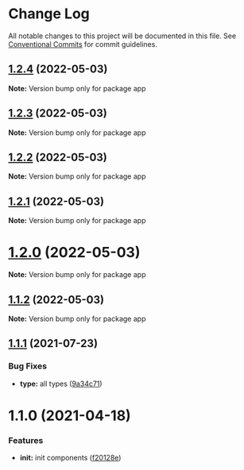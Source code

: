 # Change Log

All notable changes to this project will be documented in this file.
See [Conventional Commits](https://conventionalcommits.org) for commit guidelines.

## [1.2.4](https://github.com-eunchurn/eunchurn/components/compare/v1.2.3...v1.2.4) (2022-05-03)

**Note:** Version bump only for package app





## [1.2.3](https://github.com-eunchurn/eunchurn/components/compare/v1.2.2...v1.2.3) (2022-05-03)

**Note:** Version bump only for package app





## [1.2.2](https://github.com-eunchurn/eunchurn/components/compare/v1.2.1...v1.2.2) (2022-05-03)

**Note:** Version bump only for package app





## [1.2.1](https://github.com-eunchurn/eunchurn/components/compare/v1.1.2...v1.2.1) (2022-05-03)

**Note:** Version bump only for package app





# [1.2.0](https://github.com-eunchurn/eunchurn/components/compare/v1.1.2...v1.2.0) (2022-05-03)

**Note:** Version bump only for package app





## [1.1.2](https://github.com-eunchurn/eunchurn/components/compare/v1.2.0...v1.1.2) (2022-05-03)

**Note:** Version bump only for package app





## [1.1.1](https://github.com-eunchurn/eunchurn/components/compare/v1.1.0...v1.1.1) (2021-07-23)


### Bug Fixes

* **type:** all types ([9a34c71](https://github.com-eunchurn/eunchurn/components/commit/9a34c715c73efee73b8eb3eb964f4aa4b7c99898))





# 1.1.0 (2021-04-18)


### Features

* **init:** init components ([f20128e](https://github.com-eunchurn/eunchurn/components/commit/f20128e69178704d5c992c5da3f8a2461b7b526a))
